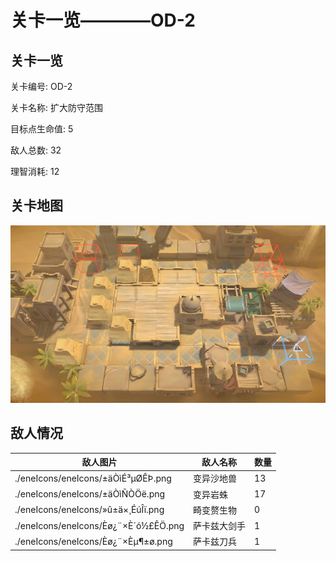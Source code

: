 # 关卡一览————OD-2


## 关卡一览

关卡编号: OD-2

关卡名称: 扩大防守范围

目标点生命值: 5

敌人总数: 32

理智消耗: 12


## 关卡地图
![OD-2](./oprMap/OD-2.png)

## 敌人情况

| 敌人图片 | 敌人名称 | 数量  |
|---------|-----|-----|
| ./eneIcons/eneIcons/±äÒìÉ³µØÊÞ.png| 变异沙地兽  |   13  |
| ./eneIcons/eneIcons/±äÒìÑÒÖë.png| 变异岩蛛  |   17  |
| ./eneIcons/eneIcons/»û±ä×¸ÉúÎï.png| 畸变赘生物  |   0  |
| ./eneIcons/eneIcons/Èø¿¨×È´ó½£ÊÖ.png| 萨卡兹大剑手  |   1  |
| ./eneIcons/eneIcons/Èø¿¨×Èµ¶±ø.png| 萨卡兹刀兵  |   1  |
